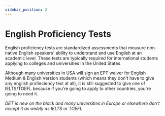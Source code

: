 ```yaml
---
sidebar_position: 2
---
```


# English Proficiency Tests

English proficiency tests are standardized assessments that measure non-native English speakers' ability to understand and use English at an academic level. These tests are typically required for international students applying to colleges and universities in the United States. 

Although many universities in USA will sign an EPT waiver for English Medium & English Version students (which means they don't have to give any english profieciency test at all), it is still suggested to give one of IELTS/TOEFL because if you're going to apply to other countries, you're going to need it. 

*DET is new on the block and many universities in Europe or elsewhere don't accept it as widely as IELTS or TOEFL*

